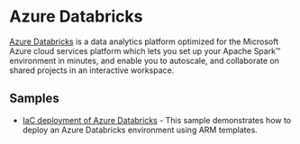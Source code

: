 # Azure Databricks

[Azure Databricks](https://docs.microsoft.com/en-us/azure/databricks/) is a data analytics platform optimized for the Microsoft Azure cloud services platform which lets you set up your Apache Spark™ environment in minutes, and enable you to autoscale, and collaborate on shared projects in an interactive workspace.

## Samples

- [IaC deployment of Azure Databricks](./databricks_ci_cd/README.md) - This sample demonstrates how to deploy an Azure Databricks environment using ARM templates.
